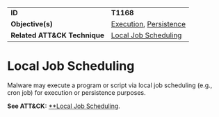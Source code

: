 |||
|---------|------------------------|
|**ID**|**T1168**|
|**Objective(s)**| [Execution](https://github.com/MBCProject/mbc-markdown/tree/master/execution), [Persistence](https://github.com/MBCProject/mbc-markdown/tree/master/persistence)|
|**Related ATT&CK Technique**|[Local Job Scheduling](https://attack.mitre.org/techniques/T1168/)|


Local Job Scheduling
====================
Malware may execute a program or script via local job scheduling (e.g., cron job) for execution or persistence purposes.

**See ATT&CK:** [**Local Job Scheduling](https://attack.mitre.org/techniques/T1168/).